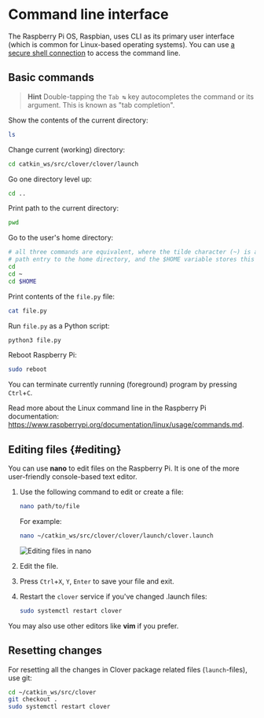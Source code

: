 # Command line interface

The Raspberry Pi OS, Raspbian, uses CLI as its primary user interface (which is common for Linux-based operating systems). You can use [a secure shell connection](ssh.md) to access the command line.

## Basic commands

> **Hint** Double-tapping the `Tab ↹` key autocompletes the command or its argument. This is known as "tab completion".

Show the contents of the current directory:

```bash
ls
```

Change current (working) directory:

```bash
cd catkin_ws/src/clover/clover/launch
```

Go one directory level up:

```bash
cd ..
```

Print path to the current directory:

```bash
pwd
```

Go to the user's home directory:

```bash
# all three commands are equivalent, where the tilde character (~) is an abbreviated
# path entry to the home directory, and the $HOME variable stores this path
cd
cd ~
cd $HOME
```

Print contents of the `file.py` file:

```bash
cat file.py
```

Run `file.py` as a Python script:

```bash
python3 file.py
```

Reboot Raspberry Pi:

```bash
sudo reboot
```

You can terminate currently running (foreground) program by pressing `Ctrl`+`C`.

Read more about the Linux command line in the Raspberry Pi documentation: https://www.raspberrypi.org/documentation/linux/usage/commands.md.

## Editing files {#editing}

You can use **nano** to edit files on the Raspberry Pi. It is one of the more user-friendly console-based text editor.

1. Use the following command to edit or create a file:

   ```bash
   nano path/to/file
   ```

   For example:

   ```bash
   nano ~/catkin_ws/src/clover/clover/launch/clover.launch
   ```

   <img src="../assets/nano.png" alt="Editing files in nano" data-action="zoom">
2. Edit the file.
3. Press `Ctrl`+`X`, `Y`, `Enter` to save your file and exit.
4. Restart the `clover` service if you've changed .launch files:

   ```bash
   sudo systemctl restart clover
   ```

You may also use other editors like **vim** if you prefer.

## Resetting changes

For resetting all the changes in Clover package related files (`launch`-files), use git:

```bash
cd ~/catkin_ws/src/clover
git checkout .
sudo systemctl restart clover
```
